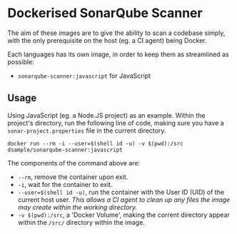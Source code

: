 # Dockerised SonarQube Scanner

The aim of these images are to give the ability to scan a codebase simply, with the only prerequisite on the host (eg. a CI agent) being Docker.

Each languages has its own image, in order to keep them as streamlined as possible:

* `sonarqube-scanner:javascript` for JavaScript

## Usage

Using JavaScript (eg. a Node.JS project) as an example. Within the project's directory, run the following line of code, making sure you have a `sonar-project.properties` file in the current directory.

```shell
docker run --rm -i --user=$(shell id -u) -v $(pwd):/src dsample/sonarqube-scanner:javascript
```

The components of the command above are:

* `--rm`, remove the container upon exit.
* `-i`, wait for the container to exit.
* `--user=$(shell id -u)`, run the container with the User ID (UID) of the current host user. _This allows a CI agent to clean up any files the image may create within the working directory._
* `-v $(pwd):/src`, a 'Docker Volume', making the corrent directory appear within the `/src/` directory within the image.

